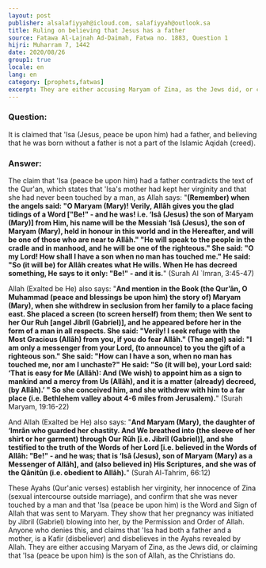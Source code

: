 ```yaml
---
layout: post
publisher: alsalafiyyah@icloud.com, salafiyyah@outlook.sa
title: Ruling on believing that Jesus has a father
source: Fatawa Al-Lajnah Ad-Daimah, Fatwa no. 1883, Question 1
hijri: Muharram 7, 1442
date: 2020/08/26
group1: true
locale: en
lang: en
category: [prophets,fatwas]
excerpt: They are either accusing Maryam of Zina, as the Jews did, or claiming that Jesus is the son of Allah, as the Christians do.
---
```


### Question:
It is claimed that 'Isa (Jesus, peace be upon him) had a father, and believing that he was born without a father is not a part of the Islamic Aqidah (creed).

### Answer: 
The claim that 'Isa (peace be upon him) had a father contradicts the text of the Qur'an, which states that 'Isa's mother had kept her virginity and that she had never been touched by a man, as Allah says: "**(Remember) when the angels said: "O Maryam (Mary)! Verily, Allâh gives you the glad tidings of a Word ["Be!" - and he was! i.e. ‘Isâ (Jesus) the son of Maryam (Mary)] from Him, his name will be the Messiah ‘Isâ (Jesus), the son of Maryam (Mary), held in honour in this world and in the Hereafter, and will be one of those who are near to Allâh." "He will speak to the people in the cradle and in manhood, and he will be one of the righteous." She said: "O my Lord! How shall I have a son when no man has touched me." He said: "So (it will be) for Allâh creates what He wills. When He has decreed something, He says to it only: "Be!" - and it is.**" (Surah Al `Imran, 3:45-47)

Allah (Exalted be He) also says: "**And mention in the Book (the Qur’ân, O Muhammad (peace and blessings be upon him) the story of) Maryam (Mary), when she withdrew in seclusion from her family to a place facing east. She placed a screen (to screen herself) from them; then We sent to her Our Ruh [angel Jibrîl (Gabriel)], and he appeared before her in the form of a man in all respects. She said: "Verily! I seek refuge with the Most Gracious (Allâh) from you, if you do fear Allâh." (The angel) said: "I am only a messenger from your Lord, (to announce) to you the gift of a righteous son." She said: "How can I have a son, when no man has touched me, nor am I unchaste?" He said: "So (it will be), your Lord said: ‘That is easy for Me (Allâh): And (We wish) to appoint him as a sign to mankind and a mercy from Us (Allâh), and it is a matter (already) decreed, (by Allâh).’ " So she conceived him, and she withdrew with him to a far place (i.e. Bethlehem valley about 4-6 miles from Jerusalem).**" (Surah Maryam, 19:16-22) 

And Allah (Exalted be He) also says: "**And Maryam (Mary), the daughter of ‘Imrân who guarded her chastity. And We breathed into (the sleeve of her shirt or her garment) through Our Rûh [i.e. Jibrîl (Gabriel)], and she testified to the truth of the Words of her Lord [i.e. believed in the Words of Allâh: "Be!" - and he was; that is ‘Isâ (Jesus), son of Maryam (Mary) as a Messenger of Allâh], and (also believed in) His Scriptures, and she was of the Qânitûn (i.e. obedient to Allâh).**" (Surah Al-Tahrim, 66:12) 

These Ayahs (Qur'anic verses) establish her virginity, her innocence of Zina (sexual intercourse outside marriage), and confirm that she was never touched by a man and that 'Isa (peace be upon him) is the Word and Sign of Allah that was sent to Maryam. They show that her pregnancy was initiated by Jibril (Gabriel) blowing into her, by the Permission and Order of Allah. Anyone who denies this, and claims that 'Isa had both a father and a mother, is a Kafir (disbeliever) and disbelieves in the Ayahs revealed by Allah. They are either accusing Maryam of Zina, as the Jews did, or claiming that 'Isa (peace be upon him) is the son of Allah, as the Christians do.
